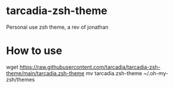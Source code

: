 # tarcadia-zsh-theme
Personal use zsh theme, a rev of jonathan

# How to use
wget https://raw.githubusercontent.com/tarcadia/tarcadia-zsh-theme/main/tarcadia.zsh-theme
mv tarcadia.zsh-theme ~/.oh-my-zsh/themes
